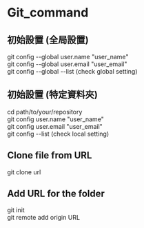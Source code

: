 # Git_command

## 初始設置 (全局設置)
git config --global user.name "user_name"<br>
git config --global user.email "user_email"<br>
git config --global --list (check global setting)<br>


## 初始設置 (特定資料夾)
cd path/to/your/repository<br>
git config user.name "user_name"<br>
git config user.email "user_email"<br>
git config --list (check local setting)


## Clone file from URL 
git clone url <br>

## Add URL for the folder 
git init <br>
git remote add origin URL <br>

